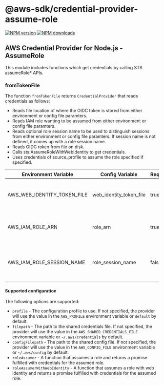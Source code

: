 # @aws-sdk/credential-provider-assume-role

[![NPM version](https://img.shields.io/npm/v/@aws-sdk/credential-provider-assume-role/latest.svg)](https://www.npmjs.com/package/@aws-sdk/credential-provider-assume-role)
[![NPM downloads](https://img.shields.io/npm/dm/@aws-sdk/credential-provider-assume-role.svg)](https://www.npmjs.com/package/@aws-sdk/credential-provider-assume-role)

## AWS Credential Provider for Node.js - AssumeRole

This module includes functions which get credentials by calling STS assumeRole\* APIs.

### fromTokenFile

The function `fromTokenFile` returns `CredentialProvider` that reads credentials as follows:

- Reads file location of where the OIDC token is stored from either environment or config file paramters.
- Reads IAM role wanting to be assumed from either environment or config file paramters.
- Reads optional role session name to be used to distinguish sessions from either environment or config file paramters.
  If session name is not defined, it comes up with a role session name.
- Reads OIDC roken from file on disk.
- Calls sts:AssumeRoleWithWebIdentity to get credentials.
- Uses credentials of source_profile to assume the role specified if specified.

| **Environment Variable**    | **Config Variable**     | **Required** | **Description**                                   |
| --------------------------- | ----------------------- | ------------ | ------------------------------------------------- |
| AWS_WEB_IDENTITY_TOKEN_FILE | web_identity_token_file | true         | File location of where the `OIDC` token is stored |
| AWS_IAM_ROLE_ARN            | role_arn                | true         | The IAM role wanting to be assumed                |
| AWS_IAM_ROLE_SESSION_NAME   | role_session_name       | false        | The IAM session name used to distinguish sessions |

#### Supported configuration

The following options are supported:

- `profile` - The configuration profile to use. If not specified, the provider
  will use the value in the `AWS_PROFILE` environment variable or `default` by
  default.
- `filepath` - The path to the shared credentials file. If not specified, the
  provider will use the value in the `AWS_SHARED_CREDENTIALS_FILE` environment
  variable or `~/.aws/credentials` by default.
- `configFilepath` - The path to the shared config file. If not specified, the
  provider will use the value in the `AWS_CONFIG_FILE` environment variable or
  `~/.aws/config` by default.
- `roleAssumer` - A function that assumes a role and returns a promise
  fulfilled with credentials for the assumed role.
- `roleAssumerWithWebIdentity` - A function that assumes a role with web identity
  and returns a promise fulfilled with credentials for the assumed role.
